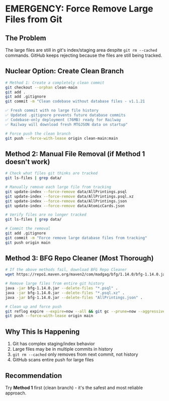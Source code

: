 # EMERGENCY: Force Remove Large Files from Git

## The Problem
The large files are still in git's index/staging area despite `git rm --cached` commands. GitHub keeps rejecting because the files are still being tracked.

## Nuclear Option: Create Clean Branch

```bash
# Method 1: Create a completely clean commit
git checkout --orphan clean-main
git add .
git add .gitignore
git commit -m "Clean codebase without database files - v1.1.21

✅ Fresh commit with no large file history
✅ Updated .gitignore prevents future database commits  
✅ Codebase-only deployment (76MB) ready for Railway
✅ Railway will download fresh MTGJSON data on startup"

# Force push the clean branch
git push --force-with-lease origin clean-main:main
```

## Method 2: Manual File Removal (if Method 1 doesn't work)

```bash
# Check what files git thinks are tracked
git ls-files | grep data/

# Manually remove each large file from tracking
git update-index --force-remove data/AllPrintings.psql
git update-index --force-remove data/AllPrintings.psql.xz
git update-index --force-remove data/AllPrintings.json
git update-index --force-remove data/AtomicCards.json

# Verify files are no longer tracked
git ls-files | grep data/

# Commit the removal
git add .gitignore
git commit -m "Force remove large database files from tracking"
git push origin main
```

## Method 3: BFG Repo Cleaner (Most Thorough)

```bash
# If the above methods fail, download BFG Repo Cleaner
wget https://repo1.maven.org/maven2/com/madgag/bfg/1.14.0/bfg-1.14.0.jar

# Remove large files from entire git history
java -jar bfg-1.14.0.jar --delete-files "*.psql" .
java -jar bfg-1.14.0.jar --delete-files "*.psql.xz" .
java -jar bfg-1.14.0.jar --delete-files "AllPrintings.json" .

# Clean up and force push
git reflog expire --expire=now --all && git gc --prune=now --aggressive
git push --force-with-lease origin main
```

## Why This Is Happening
1. Git has complex staging/index behavior
2. Large files may be in multiple commits in history
3. `git rm --cached` only removes from next commit, not history
4. GitHub scans entire push for large files

## Recommendation
Try **Method 1** first (clean branch) - it's the safest and most reliable approach.